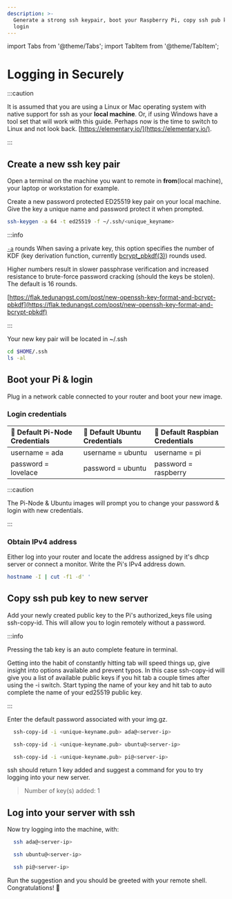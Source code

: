```yaml
---
description: >-
  Generate a strong ssh keypair, boot your Raspberry Pi, copy ssh pub key and
  login
---
```


import Tabs from '@theme/Tabs';
import TabItem from '@theme/TabItem';

# Logging in Securely

:::caution

It is assumed that you are using a Linux or Mac operating system with native support for ssh as your **local machine**. Or, if using Windows have a tool set that will work with this guide. Perhaps now is the time to switch to Linux and not look back. [https://elementary.io/](https://elementary.io/).

:::

## Create a new ssh key pair

Open a terminal on the machine you want to remote in **from**(local machine), your laptop or workstation for example.

Create a new password protected ED25519 key pair on your local machine. Give the key a unique name and password protect it when prompted.

```bash title=">_ Terminal"
ssh-keygen -a 64 -t ed25519 -f ~/.ssh/<unique_keyname>
```

:::info

[`-a`](https://man.openbsd.org/cgi-bin/man.cgi/OpenBSD-current/man1/ssh-keygen.1#a) rounds When saving a private key, this option specifies the number of KDF \(key derivation function, currently [bcrypt_pbkdf\(3\)](https://man.openbsd.org/bcrypt_pbkdf.3)\) rounds used.

Higher numbers result in slower passphrase verification and increased resistance to brute-force password cracking \(should the keys be stolen\). The default is 16 rounds.

[https://flak.tedunangst.com/post/new-openssh-key-format-and-bcrypt-pbkdf](https://flak.tedunangst.com/post/new-openssh-key-format-and-bcrypt-pbkdf)

:::

Your new key pair will be located in ~/.ssh

```bash title=">_ Terminal"
cd $HOME/.ssh
ls -al
```

## Boot your Pi & login

Plug in a network cable connected to your router and boot your new image.

### Login credentials

| 🌟 Default Pi-Node Credentials | 🦍 Default Ubuntu Credentials | 🍓 Default Raspbian Credentials |
| :----------------------------- | :---------------------------- | :------------------------------ |
| username = ada                 | username = ubuntu             | username = pi                   |
| password = lovelace            | password = ubuntu             | password = raspberry            |

:::caution

The Pi-Node & Ubuntu images will prompt you to change your password & login with new credentials.

:::

### Obtain IPv4 address

Either log into your router and locate the address assigned by it's dhcp server or connect a monitor. Write the Pi's IPv4 address down.

```bash title=">_ Terminal"
hostname -I | cut -f1 -d' '
```

## Copy ssh pub key to new server

Add your newly created public key to the Pi's authorized_keys file using ssh-copy-id. This will allow you to login remotely without a password.

:::info

Pressing the tab key is an auto complete feature in terminal.

Getting into the habit of constantly hitting tab will speed things up, give insight into options available and prevent typos. In this case ssh-copy-id will give you a list of available public keys if you hit tab a couple times after using the -i switch. Start typing the name of your key and hit tab to auto complete the name of your ed25519 public key.

:::

Enter the default password associated with your img.gz.
<Tabs groupId="operating-systems">
<TabItem value="Pi-Node" label="Pi-Node" default>

```bash title=">_ Terminal"
  ssh-copy-id -i <unique-keyname.pub> ada@<server-ip>
```

  </TabItem>
  <TabItem value="Ubuntu" label="Ubuntu">

```bash title=">_ Terminal"
  ssh-copy-id -i <unique-keyname.pub> ubuntu@<server-ip>
```

  </TabItem>
    <TabItem value="Raspbian" label="Raspbian">

```bash title=">_ Terminal"
  ssh-copy-id -i <unique-keyname.pub> pi@<server-ip>
```

  </TabItem>
</Tabs>

ssh should return 1 key added and suggest a command for you to try logging into your new server.

> Number of key\(s\) added: 1

## Log into your server with ssh

Now try logging into the machine, with:

<Tabs groupId="operating-systems">
  <TabItem value="Pi-Node" label="Pi-Node" default>

```bash title=">_ Terminal"
  ssh ada@<server-ip>
```

  </TabItem>
  <TabItem value="Ubuntu" label="Ubuntu">

```bash title=">_ Terminal"
  ssh ubuntu@<server-ip>
```

  </TabItem>
      <TabItem value="Raspbian" label="Raspbian">

```bash title=">_ Terminal"
  ssh pi@<server-ip>
```

  </TabItem>
  
</Tabs>

Run the suggestion and you should be greeted with your remote shell. Congratulations! 🥳
